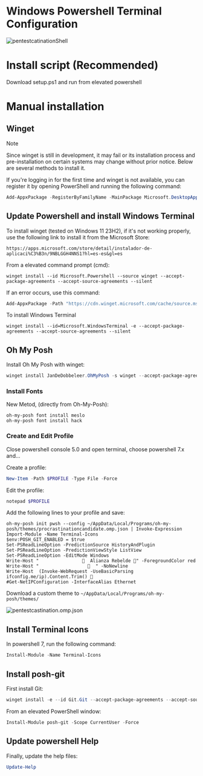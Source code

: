 # Windows Powershell Terminal Configuration

![pentestcatinationShell](https://github.com/user-attachments/assets/73f8e32d-9d5e-4285-920f-af83527dc2fe)

# Install script (Recommended)
Download setup.ps1 and run from elevated powershell 


# Manual installation
## Winget

> [!NOTE]
> Since winget is still in development, it may fail or its installation process and pre-installation on certain systems may change without prior notice. Below are several methods to install it.

If you're logging in for the first time and winget is not available, you can register it by opening PowerShell and running the following command:
```Powershell
Add-AppxPackage -RegisterByFamilyName -MainPackage Microsoft.DesktopAppInstaller_8wekyb3d8bbwe
```
## Update Powershell and install Windows Terminal

To install winget (tested on Windows 11 23H2), if it's not working properly, use the following link to install it from the Microsoft Store:
```
https://apps.microsoft.com/store/detail/instalador-de-aplicaci%C3%B3n/9NBLGGH4NNS1?hl=es-es&gl=es
```
From a elevated command prompt (cmd):
```console
winget install --id Microsoft.Powershell --source winget --accept-package-agreements --accept-source-agreements --silent
```
If an error occurs, use this command:
```powershell
Add-AppxPackage -Path "https://cdn.winget.microsoft.com/cache/source.msix"
```
To install Windows Terminal
```console
winget install --id=Microsoft.WindowsTerminal -e --accept-package-agreements --accept-source-agreements --silent
```

## Oh My Posh

Install Oh My Posh with winget:
```powershell
winget install JanDeDobbeleer.OhMyPosh -s winget --accept-package-agreements --accept-source-agreements --silent
```

### Install Fonts

New Metod, (directly from Oh-My-Posh):
```
oh-my-posh font install meslo
oh-my-posh font install hack
```
<!--  No es necesario desde que oh-my-posh incluye instalación directa
Manual method:
1. Download, unzip, and install Hack Nerd Font from `https://www.nerdfonts.com`
2. In the Windows Terminal settings UI, go to the "Advanced" tab of each profile and select the Meslo NF font.
3. Save the changes.

To install Hack Nerd Font via a one-line PowerShell script:
```powershell
Invoke-WebRequest -Uri https://github.com/ryanoasis/nerd-fonts/releases/download/v3.1.1/Hack.zip -OutFile Fonts.zip && Expand-Archive .\Fonts.zip & start-sleep -s 4 && Get-ChildItem -Path ./Fonts -Include '*.ttf','*.ttc','*.otf' -Recurse | ForEach {(New-Object -ComObject Shell.Application).Namespace(0x14).CopyHere($_.FullName,0x10)}
```
-->
### Create and Edit Profile
Close powershell console 5.0 and open terminal, choose powershell 7.x and...

Create a profile:
```powershell
New-Item -Path $PROFILE -Type File -Force
```
Edit the profile:
```powershell
notepad $PROFILE
```
<!-- 
### Set Execution Policy
Review and set de execution policy:
```powershell
Get-ExecutionPolicy -list
Set-ExecutionPolicy -ExecutionPolicy Unrestricted -Scope CurrentUser
```
### Theme Path
Check the path Oh My Posh themes:
```powershell
$env:POSH_THEMES_PATH
```
-->

Add the following lines to your profile and save:
```text
oh-my-posh init pwsh --config ~/AppData/Local/Programs/oh-my-posh/themes/procrastinationcandidate.omp.json | Invoke-Expression
Import-Module -Name Terminal-Icons
$env:POSH_GIT_ENABLED = $true
Set-PSReadLineOption -PredictionSource HistoryAndPlugin
Set-PSReadLineOption -PredictionViewStyle ListView
Set-PSReadLineOption -EditMode Windows
Write-Host "                  Alianza Rebelde " -ForegroundColor red
Write-Host "                  󱋌  " -NoNewline
Write-Host  (Invoke-WebRequest -UseBasicParsing ifconfig.me/ip).Content.Trim() 󱋌
#Get-NetIPConfiguration -InterfaceAlias Ethernet
``` 
Download a custom theme to `~/AppData/Local/Programs/oh-my-posh/themes/`

![pentestcastination.omp.json](https://gist.github.com/surgatengit/f5009b5f484138cdbd895acdfa152805)


## Install Terminal Icons
In powershell 7, run the following command:
```powershell
Install-Module -Name Terminal-Icons
```
## Install posh-git
First install Git: 
```powershell
winget install -e --id Git.Git --accept-package-agreements --accept-source-agreements --silent
```
From an elevated PowerShell window:
```powershell
Install-Module posh-git -Scope CurrentUser -Force
```

## Update powershell Help
Finally, update the help files:
```powershell
Update-Help
```
